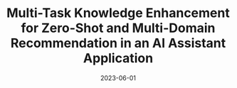 ---
title: "Multi-Task Knowledge Enhancement for Zero-Shot and Multi-Domain Recommendation in an AI Assistant Application"
collection: publications
permalink: /publication/2023-06-01-multi-task
date: 2023-06-01
venue: '2025 IEEE International Conference on Acoustics, Speech, and Signal Processing'
paperurl: 'https://arxiv.org/abs/2306.06302'
citation: 'Markowitz, E., Jiang, Z., Yang, F., Fan, X., Chen, T., Steeg, G.V., & Galstyan, A. (2023). Multi-Task Knowledge Enhancement for Zero-Shot and Multi-Domain Recommendation in an AI Assistant Application. arXiv preprint arXiv:2306.06302.'
---